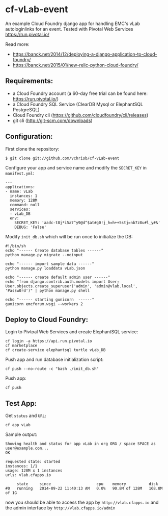 cf-vLab-event
==========
An example Cloud Foundry django app for handling EMC's vLab autologinlinks for an event. Tested with Pivotal Web Services https://run.pivotal.io/ 

Read more:
* https://banck.net/2014/12/deploying-a-django-application-to-cloud-foundry/
* https://banck.net/2015/01/new-relic-python-cloud-foundry/

Requirements:
-------------
* a Cloud Foundry account (a 60-day free trial can be found here: https://run.pivotal.io/)
* a Cloud Foundry SQL Service (ClearDB Mysql or ElephantSQL PostgreSQL)
* Cloud Foundry cli (https://github.com/cloudfoundry/cli/releases)
* git cli (http://git-scm.com/downloads)

Configuration:
-------------

First clone the repository:

    $ git clone git://github.com/vchrisb/cf-vLab-event

Configure your app and service name and modify the ``SECRET_KEY`` in ``manifest.yml``:

    ---
    applications:
    - name: vLab
      instances: 1
      memory: 128M
      command: null
      services:
      - vLab_DB
      env:
        SECRET_KEY: 'aadc-t8j*i5a7^y9@d^$at#g0!j_h=h++5stj=nb7z8u#l_y#&'
        DEBUG: 'False'

Modify ``init_db.sh`` which will be run once to initialize the DB:

    #!/bin/sh
    echo "------ Create database tables ------"
    python manage.py migrate --noinput
    
    echo "------ import sample data ------"
    python manage.py loaddata vLab.json
    
    echo "------ create default admin user ------"
    echo "from django.contrib.auth.models import User; User.objects.create_superuser('admin', 'admin@vlab.local', 'Passw0rd')" | python manage.py shell

    echo "------ starting gunicorn  ------"
    gunicorn emcforum.wsgi --workers 2

Deploy to Cloud Foundry:
-------------

Login to Pivtoal Web Services and create ElephantSQL service:

    cf login -a https://api.run.pivotal.io
    cf marketplace
    cf create-service elephantsql turtle vLab_DB

Push app and run database initialization script:

    cf push --no-route -c "bash ./init_db.sh"
    
Push app:

    cf push

Test App:
-------------

Get ``status`` and ``URL``:

    cf app vLab
    
Sample output:

    Showing health and status for app vLab in org ORG / space SPACE as user@example.com...
    OK
    
    requested state: started
    instances: 1/1
    usage: 128M x 1 instances
    urls: vlab.cfapps.io
    
         state     since                    cpu    memory          disk
    #0   running   2014-09-22 11:40:13 AM   0.0%   90.8M of 128M   168.8M of 1G


    
now you should be able to access the app by ``http://vlab.cfapps.io``
and the admin interface by ``http://vlab.cfapps.io/admin``
